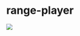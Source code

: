 # range-player

<img src="https://github.com/prodan7799/range-player/blob/master/screenshots/range-player.PNG"/>
